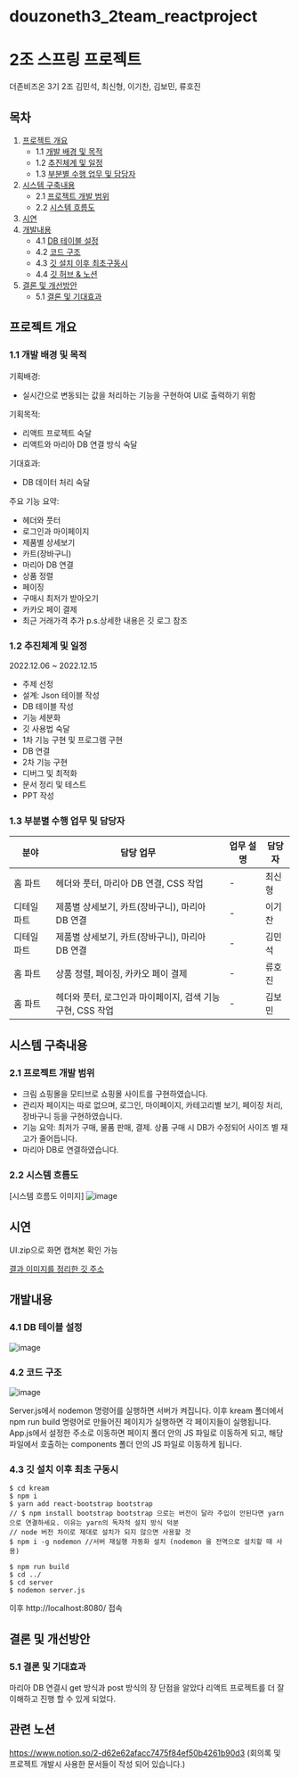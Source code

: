 # douzoneth3_2team_reactproject
# 2조 스프링 프로젝트

더존비즈온 3기 2조 김민석, 최신형, 이기찬, 김보민, 류호진

## 목차

1. [프로젝트 개요](#프로젝트-개요)
   - 1.1 [개발 배경 및 목적](#개발-배경-및-목적)
   - 1.2 [추진체계 및 일정](#추진체계-및-일정)
   - 1.3 [부분별 수행 업무 및 담당자](#부분별-수행-업무-및-담당자)
2. [시스템 구축내용](#시스템-구축내용)
   - 2.1 [프로젝트 개발 범위](#프로젝트-개발-범위)
   - 2.2 [시스템 흐름도](#시스템-흐름도)
3. [시연](#시연)
4. [개발내용](#개발내용)
   - 4.1 [DB 테이블 설정](#DB-테이블-설정)
   - 4.2 [코드 구조](#코드-구조)
   - 4.3 [깃 설치 이후 최초구동시](#깃-설치-이후-최초구동시)
   - 4.4 [깃 허브 & 노션](#깃-허브--노션)
5. [결론 및 개선방안](#결론-및-개선방안)
   - 5.1 [결론 및 기대효과](#결론-및-기대효과)

## 프로젝트 개요

### 1.1 개발 배경 및 목적

기획배경:
- 실시간으로 변동되는 값을 처리하는 기능을 구현하여 UI로 출력하기 위함

기획목적:
- 리액트 프로젝트 숙달
- 리액트와 마리아 DB 연결 방식 숙달

기대효과:
- DB 데이터 처리 숙달
  
주요 기능 요약: 
- 헤더와 풋터
- 로그인과 마이페이지
- 제품별 상세보기
- 카트(장바구니)
- 마리아 DB 연결
- 상품 정렬
- 페이징
- 구매시 최저가 받아오기
- 카카오 페이 결제
- 최근 거래가격 추가
 p.s.상세한 내용은 깃 로그 참조

### 1.2 추진체계 및 일정
2022.12.06 ~ 2022.12.15
- 주제 선정
- 설계: Json 테이블 작성
- DB 테이블 작성
- 기능 세분화
- 깃 사용법 숙달
- 1차 기능 구현 및 프로그램 구현
- DB 연결
- 2차 기능 구현
- 디버그 및 최적화
- 문서 정리 및 테스트
- PPT 작성

### 1.3 부분별 수행 업무 및 담당자

분야 | 담당 업무 | 업무 설명 | 담당자
--- | --- | --- | ---
홈 파트 | 헤더와 풋터, 마리아 DB 연결, CSS 작업 | - | 최신형
디테일 파트 | 제품별 상세보기, 카트(장바구니), 마리아 DB 연결 | - | 이기찬
디테일 파트 | 제품별 상세보기, 카트(장바구니), 마리아 DB 연결 | - | 김민석
홈 파트 | 상품 정렬, 페이징, 카카오 페이 결제 | - | 류호진
홈 파트 | 헤더와 풋터, 로그인과 마이페이지, 검색 기능 구현, CSS 작업 | - | 김보민

## 시스템 구축내용

### 2.1 프로젝트 개발 범위

- 크림 쇼핑몰을 모티브로 쇼핑몰 사이트를 구현하였습니다.
- 관리자 페이지는 따로 없으며, 로그인, 마이페이지, 카테고리별 보기, 페이징 처리, 장바구니 등을 구현하였습니다.
- 기능 요약: 최저가 구매, 물품 판매, 결제. 상품 구매 시 DB가 수정되어 사이즈 별 재고가 줄어듭니다.
- 마리아 DB로 연결하였습니다.

### 2.2 시스템 흐름도

[시스템 흐름도 이미지]
![image](https://github.com/rhj1216-hochan06/douzoneth3_2team_reactproject/assets/83914448/19e83e4f-1065-4aa4-b72b-61b6090a127d)

## 시연
UI.zip으로 화면 캡쳐본 확인 가능

[결과 이미지를 정리한 깃 주소](https://github.com/Choisinhyung/Whipping_Project)

## 개발내용

### 4.1 DB 테이블 설정
![image](https://github.com/rhj1216-hochan06/douzoneth3_2team_reactproject/assets/83914448/035a65ec-47dc-43f5-be6d-c33c1ca68450)


### 4.2 코드 구조
![image](https://github.com/rhj1216-hochan06/douzoneth3_2team_reactproject/assets/83914448/d078a7c8-05c9-482b-9a63-2690e0db4b05)

Server.js에서 nodemon 명령어를 실행하면 서버가 켜집니다.
이후 kream 폴더에서 npm run build 명령어로 만들어진 페이지가 실행하면 각 페이지들이 실행됩니다.
App.js에서 설정한 주소로 이동하면 페이지 폴더 안의 JS 파일로 이동하게 되고, 해당 파일에서 호출하는 components 폴더 안의 JS 파일로 이동하게 됩니다.

### 4.3 깃 설치 이후 최초 구동시

```
$ cd kream
$ npm i
$ yarn add react-bootstrap bootstrap 
// $ npm install bootstrap bootstrap 으로는 버전이 달라 주입이 안된다면 yarn으로 연결하세요. 이유는 yarn의 독자적 설치 방식 덕분 
// node 버전 차이로 제대로 설치가 되지 않으면 사용할 것 
$ npm i -g nodemon //서버 재실행 자동화 설치 (nodemon 을 전역으로 설치할 때 사용)

$ npm run build
$ cd ../
$ cd server
$ nodemon server.js
```
이후 http://localhost:8080/ 접속
## 결론 및 개선방안
### 5.1 결론 및 기대효과
 마리아 DB 연결시 get 방식과 post 방식의 장 단점을 알았다
리액트 프로젝트를 더 잘 이해하고 진행 할 수 있게 되었다.

## 관련 노션
https://www.notion.so/2-d62e62afacc7475f84ef50b4261b90d3
(회의록 및 프로젝트 개발시 사용한 문서들이 작성 되어 있습니다.)
